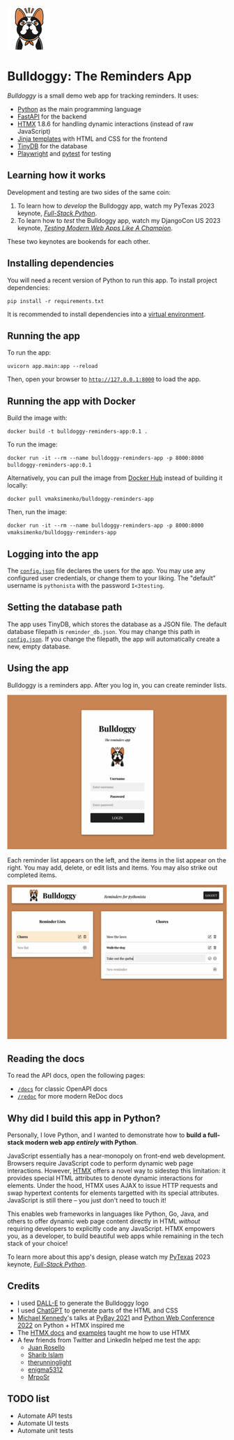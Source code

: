 ![Bulldoggy Logo](static/img/logos/bulldoggy-100px.png)

# Bulldoggy: The Reminders App

*Bulldoggy* is a small demo web app for tracking reminders.
It uses:

* [Python](https://www.python.org/) as the main programming language
* [FastAPI](https://fastapi.tiangolo.com/) for the backend
* [HTMX](https://htmx.org/) 1.8.6 for handling dynamic interactions (instead of raw JavaScript)
* [Jinja templates](https://jinja.palletsprojects.com/en/3.1.x/) with HTML and CSS for the frontend
* [TinyDB](https://tinydb.readthedocs.io/en/latest/index.html) for the database
* [Playwright](https://playwright.dev/python/) and [pytest](https://docs.pytest.org/) for testing


## Learning how it works

Development and testing are two sides of the same coin:

1. To learn how to *develop* the Bulldoggy app, watch my PyTexas 2023 keynote, [*Full-Stack Python*](https://www.youtube.com/watch?v=ka5KRLUn47s).
2. To learn how to *test* the Bulldoggy app, watch my DjangoCon US 2023 keynote, [*Testing Modern Web Apps Like A Champion*](https://2023.djangocon.us/talks/keynote-testing-modern-web-apps-like-a-champion/).

These two keynotes are bookends for each other.


## Installing dependencies

You will need a recent version of Python to run this app.
To install project dependencies:

```
pip install -r requirements.txt
```

It is recommended to install dependencies into a [virtual environment](https://docs.python.org/3/library/venv.html).


## Running the app

To run the app:

```
uvicorn app.main:app --reload
```

Then, open your browser to [`http://127.0.0.1:8000`](http://127.0.0.1:8000) to load the app.



## Running the app with Docker

Build the image with:

```
docker build -t bulldoggy-reminders-app:0.1 .
```


To run the image:

```
docker run -it --rm --name bulldoggy-reminders-app -p 8000:8000 bulldoggy-reminders-app:0.1
```

Alternatively, you can pull the image from [Docker Hub](https://hub.docker.com/repository/docker/vmaksimenko/bulldoggy-reminders-app) instead of building it locally:

```
docker pull vmaksimenko/bulldoggy-reminders-app
```

Then, run the image:

```
docker run -it --rm --name bulldoggy-reminders-app -p 8000:8000 vmaksimenko/bulldoggy-reminders-app
```


## Logging into the app

The [`config.json`](config.json) file declares the users for the app.
You may use any configured user credentials, or change them to your liking.
The "default" username is `pythonista` with the password `I<3testing`.


## Setting the database path

The app uses TinyDB, which stores the database as a JSON file.
The default database filepath is `reminder_db.json`.
You may change this path in [`config.json`](config.json).
If you change the filepath, the app will automatically create a new, empty database.


## Using the app

Bulldoggy is a reminders app.
After you log in, you can create reminder lists.

![Bulldoggy login](static/img/readme/bulldoggy-login.png)

Each reminder list appears on the left,
and the items in the list appear on the right.
You may add, delete, or edit lists and items.
You may also strike out completed items.

![Bulldoggy reminders](static/img/readme/bulldoggy-reminders.png)


## Reading the docs

To read the API docs, open the following pages:

* [`/docs`](http://127.0.0.1:8000/docs) for classic OpenAPI docs
* [`/redoc`](http://127.0.0.1:8000/redoc) for more modern ReDoc docs


## Why did I build this app in Python?

Personally, I love Python, and I wanted to demonstrate how to **build a full-stack modern web app *entirely* with Python**.

JavaScript essentially has a near-monopoly on front-end web development.
Browsers require JavaScript code to perform dynamic web page interactions.
However, [HTMX](https://htmx.org/) offers a novel way to sidestep this limitation:
it provides special HTML attributes to denote dynamic interactions for elements.
Under the hood, HTMX uses AJAX to issue HTTP requests and swap hypertext contents for elements targetted with its special attributes.
JavaScript is still there – you just don't need to touch it!

This enables web frameworks in languages like Python, Go, Java, and others to offer dynamic web page content
directly in HTML *without* requiring developers to explicitly code any JavaScript.
HTMX empowers you, as a developer, to build beautiful web apps while remaining in the tech stack of your choice!

To learn more about this app's design, please watch my [PyTexas](https://www.pytexas.org/) 2023 keynote,
[*Full-Stack Python*](https://www.youtube.com/watch?v=ka5KRLUn47s).


## Credits

* I used [DALL-E](https://labs.openai.com/) to generate the Bulldoggy logo
* I used [ChatGPT](https://chat-gpt.org/chat) to generate parts of the HTML and CSS
* [Michael Kennedy](https://twitter.com/mkennedy)'s talks at [PyBay 2021](https://www.youtube.com/watch?v=10G874qqtrc) and [Python Web Conference 2022](https://www.youtube.com/watch?v=10G874qqtrc_) on Python + HTMX inspired me
* The [HTMX docs](https://htmx.org/docs/) and [examples](https://htmx.org/examples/) taught me how to use HTMX
* A few friends from Twitter and LinkedIn helped me test the app:
  * [Juan Rosello](https://www.linkedin.com/in/juanrosello/)
  * [Sharib Islam](https://www.linkedin.com/in/sharibislamqa/)
  * [therunninglight](https://twitter.com/therunninglight)
  * [enigma5312](https://twitter.com/enigma5312)
  * [MrpoSr](https://twitter.com/MrpoSr)


## TODO list

* Automate API tests
* Automate UI tests
* Automate unit tests
